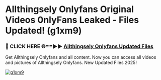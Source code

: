 # Allthingsely Onlyfans Original Videos 0nlyFans Leaked - Files Updated! (g1xm9)

<h3>🔴 CLICK HERE 🌐==►► <a href="https://tinyurl.com/2m67pmp6" rel="nofollow">Allthingsely Onlyfans Updated Files</a></h3>

Get Allthingsely Onlyfans and all content. Now you can access all videos and pictures of Allthingsely Onlyfans. New Updated Files 2025!

[![g1xm9](https://i.imgur.com/H4QAA4z.gif)](https://tinyurl.com/2m67pmp6)